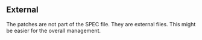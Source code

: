 ## External

The patches are not part of the SPEC file. They are external files. This might be easier for the overall management.
